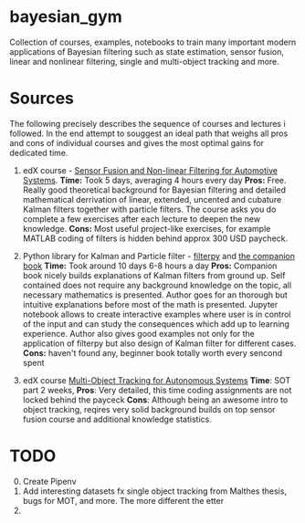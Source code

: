 # bayesian_gym
Collection of courses, examples, notebooks to train many important modern applications of Bayesian filtering such as state estimation, sensor fusion, linear and nonlinear filtering, single and multi-object tracking and more.

# Sources
The following precisely describes the sequence of courses and lectures i followed. In the end attempt to souggest an ideal path that weighs all pros and cons of individual courses and gives the most optimal gains for dedicated time.

1) edX course - [Sensor Fusion and Non-linear Filtering for Automotive Systems](https://courses.edx.org/courses/course-v1:ChalmersX+ChM015x+2T2020/course/).
__Time:__ Took 5 days, averaging 4 hours every day 
__Pros:__ Free. Really good theoretical background for Bayesian filtering and detailed mathematical derrivation of linear, extended, uncented and cubature Kalman filters together with particle filters. The course asks you do complete a few exercises after each lecture to deepen the new knowledge.
__Cons:__ Most useful project-like exercises, for example MATLAB coding of filters is hidden behind approx 300 USD paycheck. 

2) Python library for Kalman and Particle filter - [filterpy](https://filterpy.readthedocs.io/en/latest/#id6) and [the companion book](https://nbviewer.jupyter.org/github/rlabbe/Kalman-and-Bayesian-Filters-in-Python/blob/master/table_of_contents.ipynb)
__Time:__ Took around 10 days 6-8 hours a day
__Pros:__ Companion book nicely builds explanations of Kalman filters from ground up. Self contained does not require any background knowledge on the topic, all necessary mathematics is presented. Author goes for an thorough but intuitive explanations before most of the math is presented. Jupyter notebook allows to create interactive examples where user is in control of the input and can study the consequences which add up to learning experience. Author also gives good examples not only for the application of filterpy but also design of Kalman filter for different cases.
__Cons:__ haven't found any, beginner book totally worth every sencond spent

3) edX course [Multi-Object Tracking for Autonomous Systems](https://courses.edx.org/courses/course-v1:ChalmersX+ChM013x+1T2020/course/)
__Time__: SOT part 2 weeks,
__Pros__: Very detailed, this time coding assignments are not locked behind the payceck
__Cons__: Although being an awesome intro to object tracking, reqires very solid background builds on top sensor fusion course and additional knowledge statistics.

# TODO
0) Create Pipenv
1) Add interesting datasets fx single object tracking from Malthes thesis, bugs for MOT, and more. The more different the etter
2)


